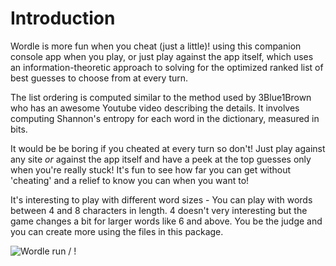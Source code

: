 # Introduction
Wordle is more fun when you cheat (just a little)! using this companion console app when you play, or just play against the app itself, which uses an information-theoretic approach to solving for the optimized ranked list of best guesses to choose from at every turn. 

The list ordering is computed similar to the method used by 3Blue1Brown who has an awesome Youtube video describing the details. It involves computing Shannon's entropy for each word in the dictionary, measured in bits.

It would be be boring if you cheated at every turn so don't! Just play against any site *or* against the app itself and have a peek at the top guesses only when you're really stuck!  It's fun to see how far you can get without 'cheating' and a relief to know you can when you want to!

It's interesting to play with different word sizes - You can play with words between 4 and 8 characters in length. 4 doesn't very interesting but the game changes a bit for larger words like 6 and above. You be the judge and you can create more using the files in this package. 


 ![ Wordle run](wordle0.gif) / ! [](wordle0.gif)
